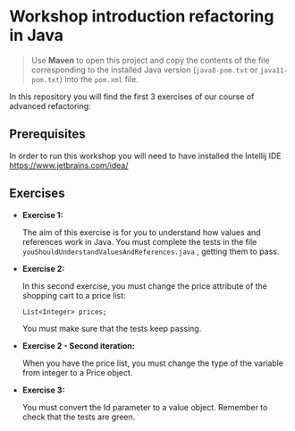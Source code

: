 # Workshop introduction refactoring in Java

> Use **Maven** to open this project and copy the contents of the file corresponding to the installed Java version (`java8-pom.txt` or `java11-pom.txt`) into the `pom.xml` file.

In this repository you will find the first 3 exercises of our course of advanced refactoring:

## Prerequisites

In order to run this workshop you will need to have installed the Intellij IDE https://www.jetbrains.com/idea/

## Exercises

- **Exercise 1:**

  The aim of this exercise is for you to understand how values and references work in Java. You must complete the tests in the file `youShouldUnderstandValuesAndReferences.java` , getting them to pass.


- **Exercise 2:**

  In this second exercise, you must change the price attribute of the shopping cart to a price list:

  `List<Integer> prices;`

  You must make sure that the tests keep passing.


- **Exercise 2 - Second iteration:**

  When you have the price list, you must change the type of the variable from integer to a Price object.


- **Exercise 3:**

  You must convert the Id parameter to a value object. Remember to check that the tests are green.
